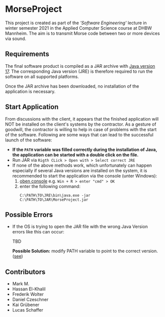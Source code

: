 # MorseProject

This project is created as part of the _'Software Engineering'_ lecture in winter semester 2021 in the Applied
Computer Science course at DHBW Mannheim. The aim is to transmit Morse code between two or more devices via sound.

## Requirements

The final software product is compiled as a JAR archive with
[Java version 17](https://www.oracle.com/java/technologies/javase/jdk17-archive-downloads.html). The corresponding Java
version (JRE) is therefore required to run the software on all supported platforms.

Once the JAR archive has been downloaded, no installation of the application is necessary.

## Start Application

From discussions with the client, it appears that the finished application will NOT be installed on the client's systems
by the contractor. As a gesture of goodwill, the contractor is willing to help in case of problems with the start of the
software. Following are some ways that can lead to the successful launch of the software:

- **If the `PATH` variable  was filled correctly during the installation of Java, the application can be started with a 
  double click on the file.**
- Run JAR via `Rigth CLick > Open with > Select correct JRE`
- If none of the above methods work, which unfortunately can happen especially if several Java versions are installed on
  the system, it is recommended to start the application via the console (unter Windows):
  1. [oben console](https://www.howtogeek.com/235101/10-ways-to-open-the-command-prompt-in-windows-10/) e.g.
     `Win + R > enter "cmd" > OK`
  2. enter the following command:
     ```
     C:\PATH\TO\JRE\bin\java.exe -jar C:\PATH\TO\JAR\MorseProject.jar
     ```
     

## Possible Errors

- If the OS is trying to open the JAR file with the wrong Java Version errors like this can occur:

  TBD

  **Possible Solution:** modify PATH variable to point to the correct
  version. ([see](https://www.java.com/en/download/help/path.html))

## Contributors

- Mark M.
- Hassan El-Khalil
- Frederik Wolter
- Daniel Czeschner
- Kai Grübener
- Lucas Schaffer
